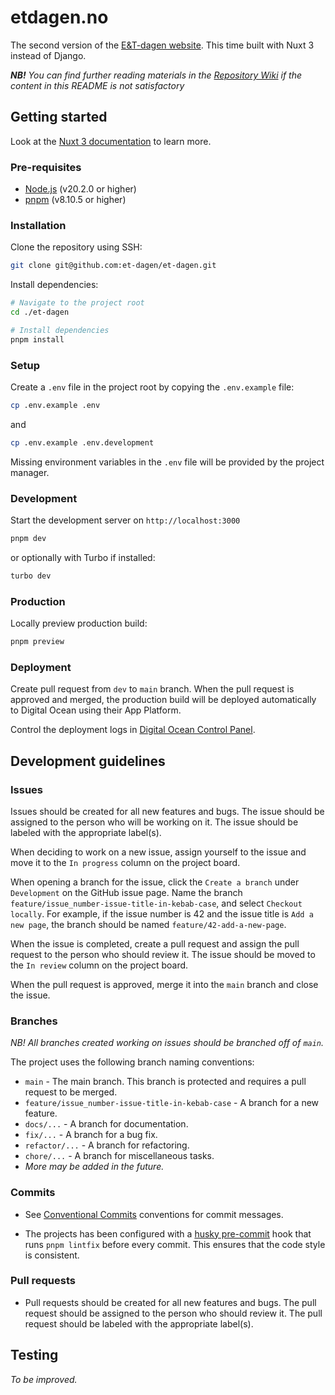 # etdagen.no

The second version of the [E&T-dagen website](https://etdagen.no). This time built with Nuxt 3 instead of Django.

**_NB!_** _You can find further reading materials in the [Repository Wiki](https://github.com/et-dagen/et-dagen/wiki) if the content in this README is not satisfactory_

## Getting started

Look at the [Nuxt 3 documentation](https://nuxt.com/docs/getting-started/introduction) to learn more.

### Pre-requisites

- [Node.js](https://nodejs.org/en/) (v20.2.0 or higher)
- [pnpm](https://pnpm.io/installation) (v8.10.5 or higher)

### Installation

Clone the repository using SSH:

```bash
git clone git@github.com:et-dagen/et-dagen.git
```

Install dependencies:

```bash
# Navigate to the project root
cd ./et-dagen

# Install dependencies
pnpm install
```

### Setup

Create a `.env` file in the project root by copying the `.env.example` file:

```bash
cp .env.example .env
```
and
```bash
cp .env.example .env.development
```

Missing environment variables in the `.env` file will be provided by the project manager.

### Development

Start the development server on `http://localhost:3000`

```bash
pnpm dev
```

or optionally with Turbo if installed:

```bash
turbo dev
```

### Production

Locally preview production build:

```bash
pnpm preview
```

### Deployment

Create pull request from `dev` to `main` branch. When the pull request is approved and merged, the production build will be deployed automatically to Digital Ocean using their App Platform.

Control the deployment logs in [Digital Ocean Control Panel](https://cloud.digitalocean.com/apps).

## Development guidelines

### Issues

Issues should be created for all new features and bugs. The issue should be assigned to the person who will be working on it. The issue should be labeled with the appropriate label(s).

When deciding to work on a new issue, assign yourself to the issue and move it to the `In progress` column on the project board.

When opening a branch for the issue, click the `Create a branch` under `Development` on the GitHub issue page. Name the branch `feature/issue_number-issue-title-in-kebab-case`, and select `Checkout locally`. For example, if the issue number is 42 and the issue title is `Add a new page`, the branch should be named `feature/42-add-a-new-page`.

When the issue is completed, create a pull request and assign the pull request to the person who should review it. The issue should be moved to the `In review` column on the project board.

When the pull request is approved, merge it into the `main` branch and close the issue.

### Branches

_NB! All branches created working on issues should be branched off of `main`._

The project uses the following branch naming conventions:

- `main` - The main branch. This branch is protected and requires a pull request to be merged.
- `feature/issue_number-issue-title-in-kebab-case` - A branch for a new feature.
- `docs/...` - A branch for documentation.
- `fix/...` - A branch for a bug fix.
- `refactor/...` - A branch for refactoring.
- `chore/...` - A branch for miscellaneous tasks.
- _More may be added in the future._

### Commits

- See [Conventional Commits](https://www.conventionalcommits.org/en/v1.0.0-beta.4/#summary) conventions for commit messages.

- The projects has been configured with a [husky pre-commit](https://github.com/typicode/husky) hook that runs `pnpm lintfix` before every commit. This ensures that the code style is consistent.

### Pull requests

- Pull requests should be created for all new features and bugs. The pull request should be assigned to the person who should review it. The pull request should be labeled with the appropriate label(s).

## Testing

_To be improved._
